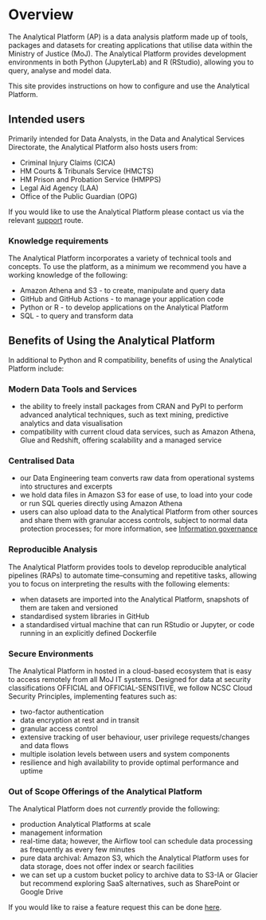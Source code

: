 # Overview

The Analytical Platform (AP) is a data analysis platform made up of tools, packages and datasets for creating applications that utilise data within the Ministry of Justice (MoJ). The Analytical Platform provides development environments in both Python (JupyterLab) and R (RStudio), allowing you to query, analyse and model data.

This site provides instructions on how to configure and use the Analytical Platform.

## Intended users

Primarily intended for Data Analysts, in the Data and Analytical Services Directorate, the Analytical Platform also hosts users from:

- Criminal Injury Claims (CICA)
- HM Courts & Tribunals Service (HMCTS)
- HM Prison and Probation Service (HMPPS)
- Legal Aid Agency (LAA)
- Office of the Public Guardian (OPG)

If you would like to use the Analytical Platform please contact us via the relevant [support](https://github.com/ministryofjustice/data-platform-support/issues/new/choose) route. 

### Knowledge requirements

The Analytical Platform incorporates a variety of technical tools and concepts. To use the platform, as a minimum we recommend you have a working knowledge of the following:

- Amazon Athena and S3 - to create, manipulate and query data
- GitHub and GitHub Actions - to manage your application code
- Python or R - to develop applications on the Analytical Platform
- SQL - to query and transform data

## Benefits of Using the Analytical Platform 

In additional to Python and R compatibility, benefits of using the Analytical Platform include:

### Modern Data Tools and Services

- the ability to freely install packages from CRAN and PyPI to perform advanced analytical techniques, such as text mining, predictive analytics and data visualisation
- compatibility with current cloud data services, such as Amazon Athena, Glue and Redshift, offering scalability and a managed service

### Centralised Data

- our Data Engineering team converts raw data from operational systems into structures and excerpts
- we hold data files in Amazon S3 for ease of use, to load into your code or run SQL queries directly using Amazon Athena
- users can also upload data to the Analytical Platform from other sources and share them with granular access controls, subject to normal data protection processes; for more information, see [Information governance](information-governance.md)

### Reproducible Analysis

The Analytical Platform provides tools to develop reproducible analytical pipelines (RAPs) to automate time–consuming and repetitive tasks, allowing you to focus on interpreting the results with the following elements:

- when datasets are imported into the Analytical Platform, snapshots of them are taken and versioned
- standardised system libraries in GitHub
- a standardised virtual machine that can run RStudio or Jupyter, or code running in an explicitly defined Dockerfile

### Secure Environments

The Analytical Platform in hosted in a cloud-based ecosystem that is easy to access remotely from all MoJ IT systems. Designed for data at security classifications OFFICIAL and OFFICIAL-SENSITIVE, we follow NCSC Cloud Security Principles, implementing features such as:

- two-factor authentication
- data encryption at rest and in transit
- granular access control
- extensive tracking of user behaviour, user privilege requests/changes and data flows
- multiple isolation levels between users and system components
- resilience and high availability to provide optimal performance and uptime

### Out of Scope Offerings of the Analytical Platform 

The Analytical Platform does not _currently_ provide the following:

- production Analytical Platforms at scale
- management information
- real-time data; however, the Airflow tool can schedule data processing as frequently as every few minutes
- pure data archival: Amazon S3, which the Analytical Platform uses for data storage, does not offer index or search facilities
- we can set up a custom bucket policy to archive data to S3-IA or Glacier but recommend exploring SaaS alternatives, such as SharePoint or Google Drive

If you would like to raise a feature request this can be done [here](https://github.com/ministryofjustice/data-platform/issues/new/choose).
